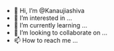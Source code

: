 - 👋 Hi, I’m @Kanaujiashiva
- 👀 I’m interested in ...
- 🌱 I’m currently learning ...
- 💞️ I’m looking to collaborate on ...
- 📫 How to reach me ...

<!---
Kanaujiashiva/Kanaujiashiva is a ✨ special ✨ repository because its `README.md` (this file) appears on your GitHub profile.
You can click the Preview link to take a look at your changes.
--->
